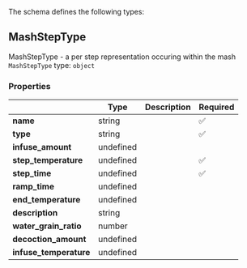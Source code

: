 The schema defines the following types:

## MashStepType
MashStepType - a per step representation occuring within the mash
`MashStepType` type: `object`

### Properties

|   |Type|Description|Required|
|---|----|-----------|--------|
| **name** | string|  | :white_check_mark: |
| **type** | string|  | :white_check_mark: |
| **infuse_amount** | undefined|  |  |
| **step_temperature** | undefined|  | :white_check_mark: |
| **step_time** | undefined|  | :white_check_mark: |
| **ramp_time** | undefined|  |  |
| **end_temperature** | undefined|  |  |
| **description** | string|  |  |
| **water_grain_ratio** | number|  |  |
| **decoction_amount** | undefined|  |  |
| **infuse_temperature** | undefined|  |  |

